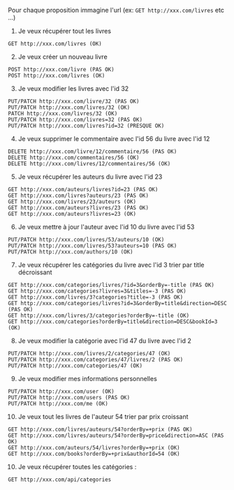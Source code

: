 

Pour chaque proposition immagine l'url (ex: `GET http://xxx.com/livres` etc ...)

1. Je veux récupérer tout les livres

```
GET http://xxx.com/livres (OK)
```

2. Je veux créer un nouveau livre

```
POST http://xxx.com/livre (PAS OK)
POST http://xxx.com/livres (OK)
```

3. Je veux modifier les livres avec l'id 32

```
PUT/PATCH http://xxx.com/livre/32 (PAS OK)
PUT/PATCH http://xxx.com/livres/32 (OK)
PATCH http://xxx.com/livres/32 (OK)
PUT/PATCH http://xxx.com/livres=32 (PAS OK)
PUT/PATCH http://xxx.com/livres?id=32 (PRESQUE OK)
```

4. Je veux supprimer le commentaire avec l'id 56 du livre avec l'id 12

```
DELETE http://xxx.com/livre/12/commentaire/56 (PAS OK)
DELETE http://xxx.com/commentaires/56 (OK)
DELETE http://xxx.com/livres/12/commentaires/56 (OK)
```

5. Je veux récupérer les auteurs du livre avec l'id 23

```
GET http://xxx.com/auteurs/livres?id=23 (PAS OK)
GET http://xxx.com/livres?auteurs/23 (PAS OK)
GET http://xxx.com/livres/23/auteurs (OK)
GET http://xxx.com/auteurs?livres/23 (PAS OK)
GET http://xxx.com/auteurs?livres=23 (OK)
```

6. Je veux mettre à jour l'auteur avec l'id 10 du livre avec l'id 53

```
PUT/PATCH http://xxx.com/livres/53/auteurs/10 (OK)
PUT/PATCH http://xxx.com/livres/53?auteurs=10 (PAS OK)
PUT/PATCH http://xxx.com/authors/10 (OK)
```

7. Je veux récupérer les catégories du livre avec l'id 3 trier par title décroissant

```
GET http://xxx.com/categories/livres/?id=3&orderBy=-title (PAS OK)
GET http://xxx.com/categories?livres=3&titles=-3 (PAS OK)
GET http://xxx.com/livres/3?categories?title=-3 (PAS OK)
GET http://xxx.com/categories/livres?id=3&orderBy=title&direction=DESC (PAS OK)
GET http://xxx.com/livres/3/categories?orderBy=-title (OK)
GET http://xxx.com/categories?orderBy=title&direction=DESC&bookId=3 (OK)
```

8. Je veux modifier la catégorie avec l'id 47 du livre avec l'id 2

```
PUT/PATCH http://xxx.com/livres/2/categories/47 (OK)
PUT/PATCH http://xxx.com/categories/47/livres/2 (PAS OK)
PUT/PATCH http://xxx.com/categories/47 (OK)
```

9. Je veux modifier mes informations personnelles

```
PUT/PATCH http://xxx.com/user (OK)
PUT/PATCH http://xxx.com/users (PAS OK)
PUT/PATCH http://xxx.com/me (OK)
```

10. Je veux tout les livres de l'auteur 54 trier par prix croissant

```
GET http://xxx.com/livres/auteurs/54?orderBy=+prix (PAS OK)
GET http://xxx.com/livres/auteurs/54?orderBy=price&direction=ASC (PAS OK)
GET http://xxx.com/auteurs/54/livres?orderBy=+prix (OK)
GET http://xxx.com/books?orderBy=+prix&authorId=54 (OK)
```

10. Je veux récupérer toutes les catégories :

```
GET http://xxx.com/api/categories
```